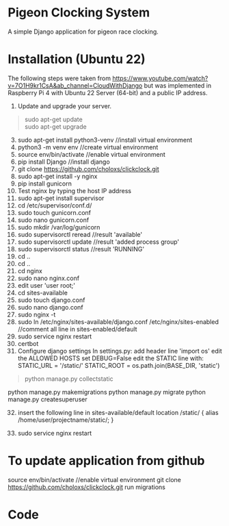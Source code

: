 # Pigeon Clocking System
A simple Django application for pigeon race clocking.


# Installation (Ubuntu 22)
The following steps were taken from https://www.youtube.com/watch?v=7O1H9kr1CsA&ab_channel=CloudWithDjango but was implemented in Raspberry Pi 4 with Ubuntu 22 Server (64-bit) and a public IP address.
1. Update and upgrade your server.
>sudo apt-get update  
>sudo apt-get upgrade
3. sudo apt-get install python3-venv //install virtual environment
4. python3 -m venv env //create virtual environment
5. source env/bin/activate //enable virtual environment
6. pip install Django //install django
7. git clone https://github.com/choloxs/clickclock.git
8. sudo apt-get install -y nginx
9. pip install gunicorn
10. Test nginx by typing the host IP address
11. sudo apt-get install supervisor
12. cd /etc/supervisor/conf.d/
13. sudo touch gunicorn.conf
14. sudo nano gunicorn.conf
15. sudo mkdir /var/log/gunicorn
16. sudo supervisorctl reread //result 'available'
17. sudo supervisorctl update //result 'added process group'
18. sudo supervisorctl status //result 'RUNNING'
19. cd ..
20. cd ..
21. cd nginx
22. sudo nano nginx.conf
23. edit user 'user root;'
24. cd sites-available
25. sudo touch django.conf
26. sudo nano django.conf
27. sudo nginx -t
28. sudo ln /etc/nginx/sites-available/django.conf /etc/nginx/sites-enabled //comment all line in sites-enabled/default
29. sudo service nginx restart
30. certbot
31. Configure django settings
In settings.py:
add header line 'import os'
edit the ALLOWED HOSTS
set DEBUG=False
edit the STATIC line with:
STATIC_URL = '/static/'
STATIC_ROOT = os.path.join(BASE_DIR, 'static')

    
> python manage.py collectstatic

python manage.py makemigrations
python manage.py migrate
python manage.py createsuperuser

32. insert the following line in sites-available/default
    location /static/ {
        alias /home/user/projectname/static/;
    }

34. sudo service nginx restart

# To update application from github
source env/bin/activate //enable virtual environment
git clone https://github.com/choloxs/clickclock.git
run migrations

#       Code